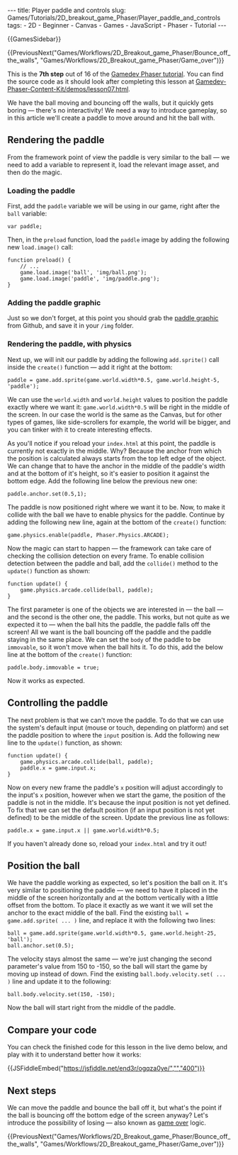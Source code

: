 --- title: Player paddle and controls slug: Games/Tutorials/2D\_breakout\_game\_Phaser/Player\_paddle\_and\_controls tags: - 2D - Beginner - Canvas - Games - JavaScript - Phaser - Tutorial ---

{{GamesSidebar}}

{{PreviousNext("Games/Workflows/2D\_Breakout\_game\_Phaser/Bounce\_off\_the\_walls", "Games/Workflows/2D\_Breakout\_game\_Phaser/Game\_over")}}

This is the **7th step** out of 16 of the [Gamedev Phaser tutorial](/en-US/docs/Games/Tutorials/2D_breakout_game_Phaser). You can find the source code as it should look after completing this lesson at [Gamedev-Phaser-Content-Kit/demos/lesson07.html](https://github.com/end3r/Gamedev-Phaser-Content-Kit/blob/gh-pages/demos/lesson07.html).

<span class="seoSummary">We have the ball moving and bouncing off the walls, but it quickly gets boring — there's no interactivity! We need a way to introduce gameplay, so in this article we'll create a paddle to move around and hit the ball with.</span>

Rendering the paddle
--------------------

From the framework point of view the paddle is very similar to the ball — we need to add a variable to represent it, load the relevant image asset, and then do the magic.

### Loading the paddle

First, add the `paddle` variable we will be using in our game, right after the `ball` variable:

    var paddle;

Then, in the `preload` function, load the `paddle` image by adding the following new `load.image()` call:

    function preload() {
        // ...
        game.load.image('ball', 'img/ball.png');
        game.load.image('paddle', 'img/paddle.png');
    }

### Adding the paddle graphic

Just so we don't forget, at this point you should grab the [paddle graphic](https://github.com/end3r/Gamedev-Phaser-Content-Kit/blob/gh-pages/demos/img/paddle.png) from Github, and save it in your `/img` folder.

### Rendering the paddle, with physics

Next up, we will init our paddle by adding the following `add.sprite()` call inside the `create()` function — add it right at the bottom:

    paddle = game.add.sprite(game.world.width*0.5, game.world.height-5, 'paddle');

We can use the `world.width` and `world.height` values to position the paddle exactly where we want it: `game.world.width*0.5` will be right in the middle of the screen. In our case the world is the same as the Canvas, but for other types of games, like side-scrollers for example, the world will be bigger, and you can tinker with it to create interesting effects.

As you'll notice if you reload your `index.html` at this point, the paddle is currently not exactly in the middle. Why? Because the anchor from which the position is calculated always starts from the top left edge of the object. We can change that to have the anchor in the middle of the paddle's width and at the bottom of it's height, so it's easier to position it against the bottom edge. Add the following line below the previous new one:

    paddle.anchor.set(0.5,1);

The paddle is now positioned right where we want it to be. Now, to make it collide with the ball we have to enable physics for the paddle. Continue by adding the following new line, again at the bottom of the `create()` function:

    game.physics.enable(paddle, Phaser.Physics.ARCADE);

Now the magic can start to happen — the framework can take care of checking the collision detection on every frame. To enable collision detection between the paddle and ball, add the `collide()` method to the `update()` function as shown:

    function update() {
        game.physics.arcade.collide(ball, paddle);
    }

The first parameter is one of the objects we are interested in — the ball — and the second is the other one, the paddle. This works, but not quite as we expected it to — when the ball hits the paddle, the paddle falls off the screen! All we want is the ball bouncing off the paddle and the paddle staying in the same place. We can set the `body` of the paddle to be `immovable`, so it won't move when the ball hits it. To do this, add the below line at the bottom of the `create()` function:

    paddle.body.immovable = true;

Now it works as expected.

Controlling the paddle
----------------------

The next problem is that we can't move the paddle. To do that we can use the system's default input (mouse or touch, depending on platform) and set the paddle position to where the `input` position is. Add the following new line to the `update()` function, as shown:

    function update() {
        game.physics.arcade.collide(ball, paddle);
        paddle.x = game.input.x;
    }

Now on every new frame the paddle's `x` position will adjust accordingly to the input's `x` position, however when we start the game, the position of the paddle is not in the middle. It's because the input position is not yet defined. To fix that we can set the default position (if an input position is not yet defined) to be the middle of the screen. Update the previous line as follows:

    paddle.x = game.input.x || game.world.width*0.5;

If you haven't already done so, reload your `index.html` and try it out!

Position the ball
-----------------

We have the paddle working as expected, so let's position the ball on it. It's very similar to positioning the paddle — we need to have it placed in the middle of the screen horizontally and at the bottom vertically with a little offset from the bottom. To place it exactly as we want it we will set the anchor to the exact middle of the ball. Find the existing `ball = game.add.`<span class="call function">`sprite( ... )` line, and replace it with the following two lines:</span>

    ball = game.add.sprite(game.world.width*0.5, game.world.height-25, 'ball');
    ball.anchor.set(0.5);

The velocity stays almost the same — we're just changing the second parameter's value from 150 to -150, so the ball will start the game by moving up instead of down. Find the existing `ball.body.velocity.set( ... )` line and update it to the following:

    ball.body.velocity.set(150, -150);

Now the ball will start right from the middle of the paddle.

Compare your code
-----------------

You can check the finished code for this lesson in the live demo below, and play with it to understand better how it works:

{{JSFiddleEmbed("https://jsfiddle.net/end3r/ogqza0ye/","","400")}}

Next steps
----------

We can move the paddle and bounce the ball off it, but what's the point if the ball is bouncing off the bottom edge of the screen anyway? Let's introduce the possibility of losing — also known as [game over](/en-US/docs/Games/Tutorials/2D_breakout_game_Phaser/Game_over) logic.

{{PreviousNext("Games/Workflows/2D\_Breakout\_game\_Phaser/Bounce\_off\_the\_walls", "Games/Workflows/2D\_Breakout\_game\_Phaser/Game\_over")}}

